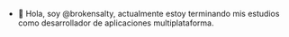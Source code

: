 - 👋 Hola, soy @brokensalty, actualmente estoy terminando mis estudios como desarrollador de aplicaciones multiplataforma.

<!---
brokensalty/brokensalty is a ✨ special ✨ repository because its `README.md` (this file) appears on your GitHub profile.
You can click the Preview link to take a look at your changes.
--->
